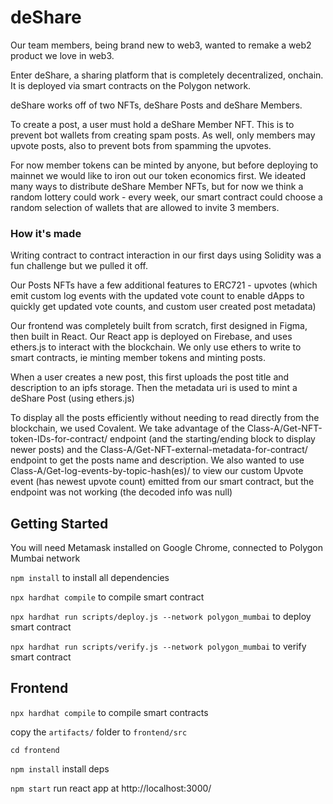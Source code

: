 # deShare

Our team members, being brand new to web3, wanted to remake a web2 product we love in web3.

Enter deShare, a sharing platform that is completely decentralized, onchain. It is deployed via smart contracts on the Polygon network.

deShare works off of two NFTs, deShare Posts and deShare Members.

To create a post, a user must hold a deShare Member NFT. This is to prevent bot wallets from creating spam posts. As well, only members may upvote posts, also to prevent bots from spamming the upvotes.

For now member tokens can be minted by anyone, but before deploying to mainnet we would like to iron out our token economics first. We ideated many ways to distribute deShare Member NFTs, but for now we think a random lottery could work - every week, our smart contract could choose a random selection of wallets that are allowed to invite 3 members.

### How it's made

Writing contract to contract interaction in our first days using Solidity was a fun challenge but we pulled it off. 

Our Posts NFTs have a few additional features to ERC721 - upvotes (which emit custom log events with the updated vote count to enable dApps to quickly get updated vote counts, and custom user created post metadata)

Our frontend was completely built from scratch, first designed in Figma, then built in React. Our React app is deployed on Firebase, and uses ethers.js to interact with the blockchain. We only use ethers to write to smart contracts, ie minting member tokens and minting posts. 

When a user creates a new post, this first uploads the post title and description to an ipfs storage. Then the metadata uri is used to mint a deShare Post (using ethers.js)

To display all the posts efficiently without needing to read directly from the blockchain, we used Covalent. We take advantage of the Class-A/Get-NFT-token-IDs-for-contract/ endpoint (and the starting/ending block to display newer posts) and the Class-A/Get-NFT-external-metadata-for-contract/ endpoint to get the posts name and description. We also wanted to use Class-A/Get-log-events-by-topic-hash(es)/ to view our custom Upvote event (has newest upvote count) emitted from our smart contract, but the endpoint was not working (the decoded info was null)

## Getting Started

You will need Metamask installed on Google Chrome, connected to Polygon Mumbai network

`npm install` to install all dependencies

`npx hardhat compile` to compile smart contract

`npx hardhat run scripts/deploy.js --network polygon_mumbai` to deploy smart contract

`npx hardhat run scripts/verify.js --network polygon_mumbai` to verify smart contract





## Frontend

`npx hardhat compile` to compile smart contracts

copy the `artifacts/` folder to `frontend/src`

`cd frontend`

`npm install` install deps

`npm start` run react app at http://localhost:3000/

